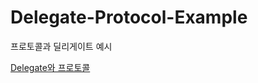 # Delegate-Protocol-Example
프로토콜과 딜리게이트 예시

[Delegate와 프로토콜](https://fomaios.tistory.com/entry/iOS-%EB%A9%B4%EC%A0%91%EC%A7%88%EB%AC%B8-Delegate%EC%99%80-Protocol)   
